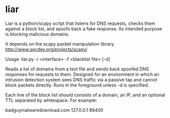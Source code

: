 liar
====

Liar is a python/scapy script that listens for DNS requests, checks them against a block list, and spoofs back a fake response.  Its intended purpose is blocking malicious domains.

It depends on the scapy packet manipulation library.  http://www.secdev.org/projects/scapy/

Usage: liar.py -i &lt;interface&gt; -f &lt;blacklist file&gt; [-d]

Reads a list of domains from a text file and sends back spoofed DNS responses for requests to them.  Designed for an environment in which an intrusion detection system sees DNS traffic via a passive tap and cannot block packets directly.  Runs in the foreground unless -d is specified.

Each line of the block list should consists of a domain, an IP, and an optional TTL separated by whitespace.  For example:

badguymalwaredownload.com     127.0.0.1       86400
